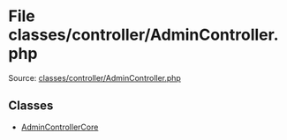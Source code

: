 File classes/controller/AdminController.php
=========

Source: [classes/controller/AdminController.php](https://github.com/PrestaShop/PrestaShop/blob/1.5.3.1/classes/controller/AdminController.php)


Classes
-------

* [AdminControllerCore](class.AdminControllerCore.md)

